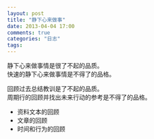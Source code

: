 ```yaml
---
layout: post
title: "静下心来做事"
date: 2013-04-04 17:00
comments: true
categories: "日志"
tags: 
---
```

静下心来做事情是很了不起的品质。  
快速的静下心来做事情是不得了的品格。  

回顾过去总结教训是了不起的品质。  
周期行的回顾并找出未来行动的参考是不得了的品格。  
-   资料文本的回顾  
-   文章的回顾  
-   时间和行为的回顾  
